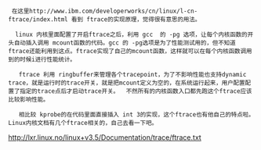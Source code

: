      在这里http://www.ibm.com/developerworks/cn/linux/l-cn-ftrace/index.html 看到 ftrace的实现原理，觉得很有意思的用法。

      linux 内核里面配置了开启ftrace之后，利用 gcc  的 -pg 选项，让每个内核函数的开头自动插入调用 mcount函数的代码。gcc 的 -pg选项是为了性能测试用的，但不知道ftrace还能利用到这点。ftrace实现了自己的mcount函数，这样就可以在每个内核函数调用到的时候i进行性能统计。

       ftrace 利用 ringbuffer来管理各个tracepoint，为了不影响性能也支持dynamic trace，就是运行时的trace开关，就是把mcount定义为空的，在系统运行起来，用户配置配置了指定的trace点后才启动trace开关。  不然所有的内核函数入口都先跑这个ftrace应该比较影响性能。

       相比较 kprobe的在代码里面直接插入 int 3的实现，这个ftrace也有他自己的特点啦。Linux内核文档有几个ftrace相关的，自己去看一下吧。

http://lxr.linux.no/linux+v3.5/Documentation/trace/ftrace.txt
